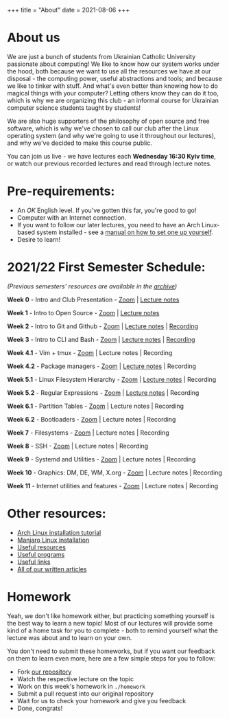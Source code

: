 +++
title = "About"
date = 2021-08-06
+++

# About us

We are just a bunch of students from Ukrainian Catholic University passionate about
computing! We like to know how our system works under the hood, both because we
want to use all the resources we have at our disposal - the computing power,
useful abstractions and tools; and because we like to tinker with stuff. 
And what's even better than knowing how to do magical things with your computer? 
Letting others know they can do it too, which is why we are organizing this club - 
an informal course for Ukrainian computer science students taught by students! 

We are also huge supporters of the philosophy of open source and free software, 
which is why we've chosen to call our club after the Linux operating system 
(and why we're going to use it throughout our lectures),
and why we've decided to make this course public.

You can join us live - we have lectures each **Wednesday 16:30 Kyiv time**, or watch 
our previous recorded lectures and read through lecture notes.

# Pre-requirements:

- An *OK* English level. If you've gotten this far, you're good to go! 
- Computer with an Internet connection.
- If you want to follow our later lectures, you need to have an Arch Linux-based system installed - see a [manual on how to set one up yourself](./articles/manual).
- Desire to learn!

# 2021/22 First Semester Schedule:

*(Previous semesters' resources are available in the [archive](./archive/readme))*

**Week 0** - Intro and Club Presentation - 
[Zoom](https://softserveinc.zoom.us/j/5674645619?pwd=VWNEcDBaTksycjR6YjhibFBtajhXdz09) | 
[Lecture notes](https://docs.google.com/presentation/d/e/2PACX-1vRUixUxmN_j533brmbuE02jgDaEobgiH6pYIYjLivIgXKTPaw9LT8KLsECMKx3hPVMAr-uzdcvqA_Qv/pub?start=false&loop=false&delayms=3000)

**Week 1** - Intro to Open Source -
[Zoom](https://softserveinc.zoom.us/j/5674645619?pwd=VWNEcDBaTksycjR6YjhibFBtajhXdz09) | 
[Lecture notes](https://docs.google.com/presentation/d/e/2PACX-1vSX13i4-Npx28dSqDKbd7qmG8kjaMq2vMhXYvDhhWluBQ0VC_lrw70mBivB-Cta1xxNVPy4DGACKhAN/pub?start=false&loop=false&delayms=3000)

**Week 2** - Intro to Git and Github - 
[Zoom](https://softserveinc.zoom.us/j/5674645619?pwd=VWNEcDBaTksycjR6YjhibFBtajhXdz09) | 
[Lecture notes](https://docs.google.com/presentation/d/e/2PACX-1vSfbQQSyZkS36yTfLuemb2NAx-vhIVDxy7OApVf0hRjPBt9TffcrcfGf7OiWGpNlktK7JuOJqoLgL3V/pub?start=false&loop=false&delayms=3000) | 
[Recording](https://youtu.be/ruqUJ1JgUNg)

**Week 3** - Intro to CLI and Bash - 
[Zoom](https://softserveinc.zoom.us/j/5674645619?pwd=VWNEcDBaTksycjR6YjhibFBtajhXdz09) | 
[Lecture notes](https://docs.google.com/presentation/d/e/2PACX-1vS4fBISZhM9Au9xPjz-mKS2sXl1own8PCN9euoMdPEgOKMlhNNZRciME2Yq3Zfq1Qx6i20a9ILXcJVu/pub?start=false&loop=false&delayms=3000) | 
[Recording](https://youtu.be/l-cEmgeFgE4)

**Week 4.1** - Vim + tmux - 
[Zoom](https://softserveinc.zoom.us/j/5674645619?pwd=VWNEcDBaTksycjR6YjhibFBtajhXdz09) | 
Lecture notes | 
Recording

**Week 4.2** - Package managers - 
[Zoom](https://softserveinc.zoom.us/j/5674645619?pwd=VWNEcDBaTksycjR6YjhibFBtajhXdz09) | 
[Lecture notes](https://docs.google.com/presentation/d/e/2PACX-1vQYZWspte_5iGBd02e2iepxA7C2fC7F10yHB8_p75YZGbO1iY09PYqftKMTWPVkrBa6KPXZz3-363Sr/pub?start=false&loop=false&delayms=3000) | 
Recording

**Week 5.1** - Linux Filesystem Hierarchy -
[Zoom](https://softserveinc.zoom.us/j/5674645619?pwd=VWNEcDBaTksycjR6YjhibFBtajhXdz09) | 
[Lecture notes](https://docs.google.com/presentation/d/e/2PACX-1vRaYRm_zImxtWNHKi7QXT9fKCnPWfP3ZieAsFfp89kqE8ZrgLZVuf85CUj_VNaLYPgZ2nCx8eEM5Siu/pub?start=false&loop=false&delayms=3000) | 
Recording

**Week 5.2** - Regular Expressions - 
[Zoom](https://softserveinc.zoom.us/j/5674645619?pwd=VWNEcDBaTksycjR6YjhibFBtajhXdz09) | 
[Lecture notes](https://docs.google.com/presentation/d/e/2PACX-1vQ8qmzFuXoysej9BkmaPbZ1dT2QKCdG2Gj-Z3S78PyHN_LY7zt3Q2hqCUVRm_Owpw9RehKzDBLBLM1K/pub?start=false&loop=false&delayms=3000) | 
Recording

**Week 6.1** - Partition Tables - 
[Zoom](https://softserveinc.zoom.us/j/5674645619?pwd=VWNEcDBaTksycjR6YjhibFBtajhXdz09) | 
Lecture notes | 
Recording

**Week 6.2** - Bootloaders - 
[Zoom](https://softserveinc.zoom.us/j/5674645619?pwd=VWNEcDBaTksycjR6YjhibFBtajhXdz09) | 
Lecture notes | 
Recording

**Week 7** - Filesystems - 
[Zoom](https://softserveinc.zoom.us/j/5674645619?pwd=VWNEcDBaTksycjR6YjhibFBtajhXdz09) | 
Lecture notes | 
Recording

**Week 8** - SSH - 
[Zoom](https://softserveinc.zoom.us/j/5674645619?pwd=VWNEcDBaTksycjR6YjhibFBtajhXdz09) |
Lecture notes | 
Recording

**Week 9** - Systemd and Utilities - 
[Zoom](https://softserveinc.zoom.us/j/5674645619?pwd=VWNEcDBaTksycjR6YjhibFBtajhXdz09) | 
Lecture notes | 
Recording

**Week 10** - Graphics: DM, DE, WM, X.org - 
[Zoom](https://softserveinc.zoom.us/j/5674645619?pwd=VWNEcDBaTksycjR6YjhibFBtajhXdz09) | 
Lecture notes | 
Recording

**Week 11** - Internet utilities and features - 
[Zoom](https://softserveinc.zoom.us/j/5674645619?pwd=VWNEcDBaTksycjR6YjhibFBtajhXdz09) |
Lecture notes | 
Recording

# Other resources:

* [Arch Linux installation tutorial](./articles/arch-manual/)
* [Manjaro Linux installation ](./articles/manjaro-manual/)
* [Useful resources](./articles/resources/)
* [Useful programs](./articles/programs/)
* [Useful links](./articles/useful-links/)
* [All of our written articles](./articles)

# Homework

Yeah, we don't like homework either, but practicing something yourself
is the best way to learn a new topic! Most of our lectures will provide
some kind of a home task for you to complete - both to remind yourself
what the lecture was about and to learn on your own. 

You don't need to submit these homeworks, but if you want our feedback on 
them to learn even more, here are a few simple steps for you to follow:

* Fork [our repository](https://github.com/ucu-cs/UCU_Linux_Club)
* Watch the respective lecture on the topic
* Work on this week's homework in `./homework`
* Submit a pull request into our original repository
* Wait for us to check your homework and give you feedback
* Done, congrats!
